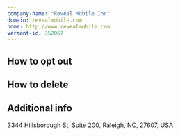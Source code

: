 ```yaml
---
company-name: "Reveal Mobile Inc"
domain: revealmobile.com
home: http://www.revealmobile.com
vermont-id: 352067
---
```

## How to opt out




## How to delete




## Additional info




3344 Hillsborough St, Suite 200, Raleigh, NC, 27607, USA














